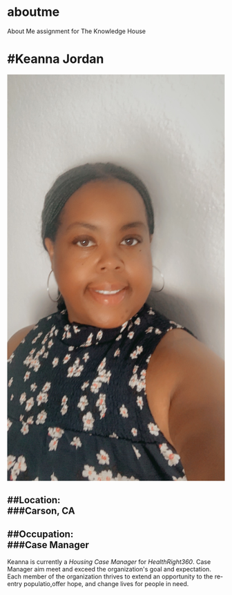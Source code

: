 # aboutme
About Me assignment for The Knowledge House
 
 #Keanna Jordan
=============

![Keanna'sImage](https://raw.githubusercontent.com/keychvs/aboutme/main/IMG_3211.JPG)

##Location:  
###Carson, CA
----------------------

##Occupation:  
###Case Manager
--------------------------

Keanna is currently a *Housing Case Manager* for _HealthRight360_. Case Manager aim meet and exceed the organization's goal and expectation. Each member of the organization thrives to extend an opportunity to the re-entry populatio,offer hope, and change lives for people in need. <style type="text/css"> .myDiv { height: 100px; width: 95px; background-color: yellow;</p> } !-- This script places a badge on your repl's full-browser view back to your repl' s cover page. Try various colors for the theme: dark, light, red, orange, yellow, lime, green, teal, blue, blurple, magenta, pink ! --> <script src="https://replit.com/public/js/replit-badge-v2.js" theme="dark" position="bottom-right" >
